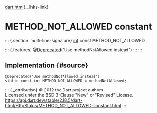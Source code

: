 [dart:html](../../dart-html/dart-html-library){._links-link}

METHOD\_NOT\_ALLOWED constant
=============================

::: {.section .multi-line-signature}
[int](../../dart-core/int-class) const METHOD\_NOT\_ALLOWED

::: {.features}
@[Deprecated](../../dart-core/deprecated-class)(\"Use methodNotAllowed
instead\")
:::
:::

Implementation {#source}
--------------

``` {.language-dart data-language="dart"}
@Deprecated("Use methodNotAllowed instead")
static const int METHOD_NOT_ALLOWED = methodNotAllowed;
```

::: {._attribution}
© 2012 the Dart project authors\
Licensed under the BSD 3-Clause \"New\" or \"Revised\" License.\
<https://api.dart.dev/stable/2.18.5/dart-html/HttpStatus/METHOD_NOT_ALLOWED-constant.html>
:::
